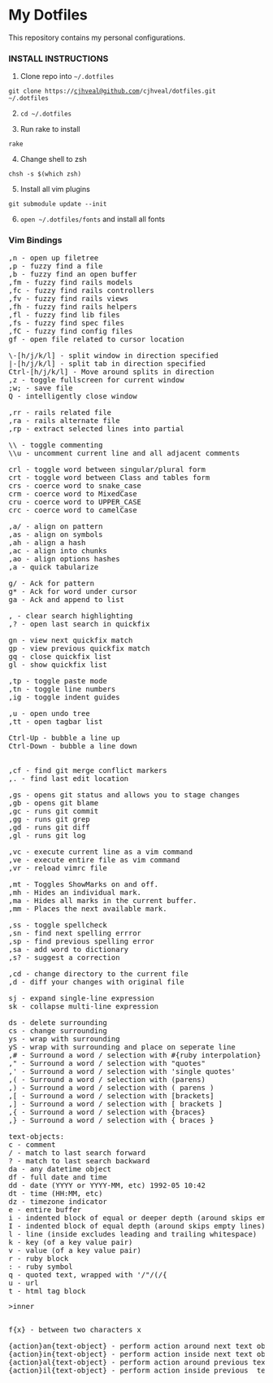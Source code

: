 # My Dotfiles
This repository contains my personal configurations.

### INSTALL INSTRUCTIONS
1. Clone repo into <code>~/.dotfiles</code>

  <code>git clone https://cjhveal@github.com/cjhveal/dotfiles.git ~/.dotfiles</code>

2. <code>cd ~/.dotfiles</code>

3. Run rake to install

  <code>rake</code>

4. Change shell to zsh

  <code>chsh -s $(which zsh)</code>

5. Install all vim plugins

  <code>git submodule update --init</code>

6. <code>open ~/.dotfiles/fonts</code> and install all fonts

### Vim Bindings
<pre>
,n - open up filetree
,p - fuzzy find a file
,b - fuzzy find an open buffer
,fm - fuzzy find rails models
,fc - fuzzy find rails controllers
,fv - fuzzy find rails views
,fh - fuzzy find rails helpers
,fl - fuzzy find lib files
,fs - fuzzy find spec files
,fC - fuzzy find config files
gf - open file related to cursor location

\-[h/j/k/l] - split window in direction specified
|-[h/j/k/l] - split tab in direction specified
Ctrl-[h/j/k/l] - Move around splits in direction
,z - toggle fullscreen for current window
;w; - save file
Q - intelligently close window

,rr - rails related file
,ra - rails alternate file
,rp - extract selected lines into partial

\\ - toggle commenting
\\u - uncomment current line and all adjacent comments

crl - toggle word between singular/plural form
crt - toggle word between Class and tables form
crs - coerce word to snake_case
crm - coerce word to MixedCase
cru - coerce word to UPPER_CASE
crc - coerce word to camelCase

,a/ - align on pattern
,as - align on symbols
,ah - align a hash
,ac - align into chunks
,ao - align options hashes
,a<space> - quick tabularize

g/ - Ack for pattern
g* - Ack for word under cursor
ga - Ack and append to list

,<space> - clear search highlighting
,? - open last search in quickfix

gn - view next quickfix match
gp - view previous quickfix match
gq - close quickfix list
gl - show quickfix list

,tp - toggle paste mode
,tn - toggle line numbers
,ig - toggle indent guides

,u - open undo tree
,tt - open tagbar list

Ctrl-Up - bubble a line up
Ctrl-Down - bubble a line down


,cf - find git merge conflict markers
,. - find last edit location

,gs - opens git status and allows you to stage changes
,gb - opens git blame
,gc - runs git commit
,gg - runs git grep
,gd - runs git diff
,gl - runs git log

,vc - execute current line as a vim command
,ve - execute entire file as vim command
,vr - reload vimrc file

,mt - Toggles ShowMarks on and off.
,mh - Hides an individual mark.
,ma - Hides all marks in the current buffer.
,mm - Places the next available mark.

,ss - toggle spellcheck
,sn - find next spelling errror
,sp - find previous spelling error
,sa - add word to dictionary
,s? - suggest a correction

,cd - change directory to the current file
,d - diff your changes with original file

sj - expand single-line expression
sk - collapse multi-line expression

ds - delete surrounding
cs - change surrounding
ys - wrap with surrounding
yS - wrap with surrounding and place on seperate line
,# - Surround a word / selection with #{ruby interpolation}
," - Surround a word / selection with "quotes"
,' - Surround a word / selection with 'single quotes'
,( - Surround a word / selection with (parens)
,) - Surround a word / selection with ( parens )
,[ - Surround a word / selection with [brackets]
,] - Surround a word / selection with [ brackets ]
,{ - Surround a word / selection with {braces}
,} - Surround a word / selection with { braces }

text-objects:
c - comment
/ - match to last search forward
? - match to last search backward
da - any datetime object
df - full date and time
dd - date (YYYY or YYYY-MM, etc) 1992-05 10:42
dt - time (HH:MM, etc)
dz - timezone indicator
e - entire buffer
i - indented block of equal or deeper depth (around skips empty lines)
I - indented block of equal depth (around skips empty lines)
l - line (inside excludes leading and trailing whitespace)
k - key (of a key value pair)
v - value (of a key value pair)
r - ruby block
: - ruby symbol
q - quoted text, wrapped with '/"/(/{
u - url
t - html tag block <p>>inner</p>
f{x} - between two characters x

{action}an{text-object} - perform action around next text object
{action}in{text-object} - perform action inside next text object
{action}al{text-object} - perform action around previous text object
{action}il{text-object} - perform action inside previous  text object
</pre>
